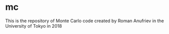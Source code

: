 # mc
This is the repository of Monte Carlo code created by Roman Anufriev in the University of Tokyo in 2018
